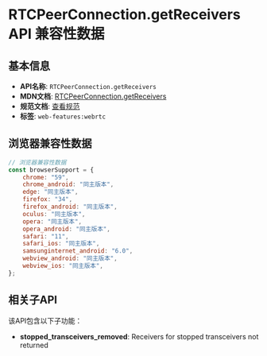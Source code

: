 # RTCPeerConnection.getReceivers API 兼容性数据

## 基本信息

- **API名称**: `RTCPeerConnection.getReceivers`
- **MDN文档**: [RTCPeerConnection.getReceivers](https://developer.mozilla.org/docs/Web/API/RTCPeerConnection/getReceivers)
- **规范文档**: [查看规范](https://w3c.github.io/webrtc-pc/#dom-peerconnection-getreceivers)
- **标签**: `web-features:webrtc`

## 浏览器兼容性数据

```javascript
// 浏览器兼容性数据
const browserSupport = {
    chrome: "59",
    chrome_android: "同主版本",
    edge: "同主版本",
    firefox: "34",
    firefox_android: "同主版本",
    oculus: "同主版本",
    opera: "同主版本",
    opera_android: "同主版本",
    safari: "11",
    safari_ios: "同主版本",
    samsunginternet_android: "6.0",
    webview_android: "同主版本",
    webview_ios: "同主版本",
};

```

## 相关子API

该API包含以下子功能：

- **stopped_transceivers_removed**: Receivers for stopped transceivers not returned

